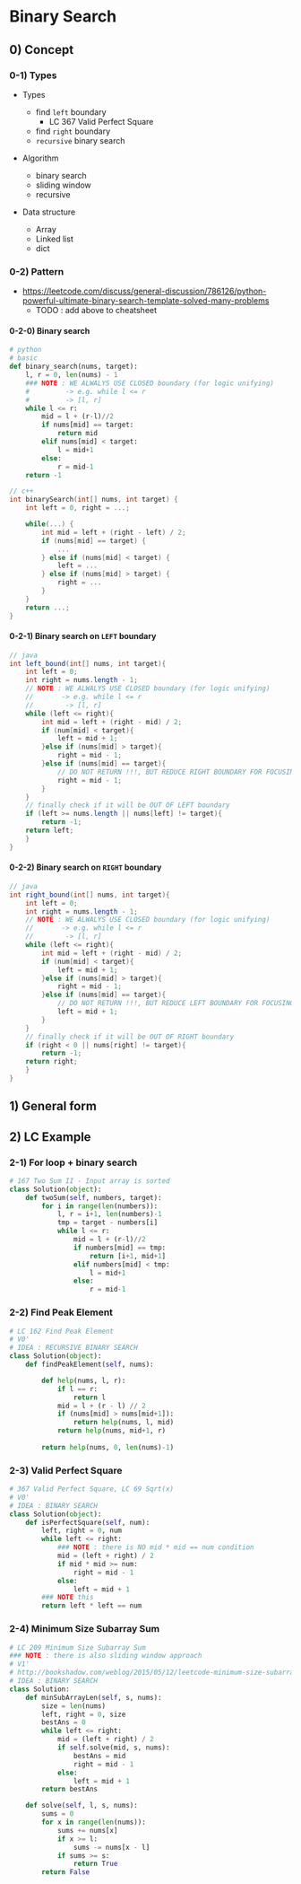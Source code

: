 # Binary Search

## 0) Concept  

### 0-1) Types

- Types
    - find `left` boundary
        - LC 367 Valid Perfect Square 
    - find `right` boundary
    - `recursive` binary search

- Algorithm
    - binary search
    - sliding window
    - recursive

- Data structure
    - Array
    - Linked list
    - dict

### 0-2) Pattern
- https://leetcode.com/discuss/general-discussion/786126/python-powerful-ultimate-binary-search-template-solved-many-problems
    - TODO : add above to cheatsheet
    
#### 0-2-0) Binary search
```python
# python
# basic
def binary_search(nums, target):
    l, r = 0, len(nums) - 1
    ### NOTE : WE ALWALYS USE CLOSED boundary (for logic unifying)
    #         -> e.g. while l <= r
    #         -> [l, r]  
    while l <= r:
        mid = l + (r-l)//2
        if nums[mid] == target:
            return mid 
        elif nums[mid] < target:
            l = mid+1
        else:
            r = mid-1 
    return -1
```

```c++
// c++
int binarySearch(int[] nums, int target) {
    int left = 0, right = ...;

    while(...) {
        int mid = left + (right - left) / 2;
        if (nums[mid] == target) {
            ...
        } else if (nums[mid] < target) {
            left = ...
        } else if (nums[mid] > target) {
            right = ...
        }
    }
    return ...;
}
```

#### 0-2-1) Binary search on `LEFT` boundary
```java
// java
int left_bound(int[] nums, int target){
    int left = 0;
    int right = nums.length - 1;
    // NOTE : WE ALWALYS USE CLOSED boundary (for logic unifying)
    //       -> e.g. while l <= r
    //        -> [l, r]  
    while (left <= right){
        int mid = left + (right - mid) / 2;
        if (num[mid] < target){
            left = mid + 1;
        }else if (nums[mid] > target){
            right = mid - 1;
        }else if (nums[mid] == target){
            // DO NOT RETURN !!!, BUT REDUCE RIGHT BOUNDARY FOR FOCUSING ON LEFT BOUNDARY
            right = mid - 1;
        }
    }
    // finally check if it will be OUT OF LEFT boundary
    if (left >= nums.length || nums[left] != target){
        return -1;
    return left;
    }
}
```

#### 0-2-2) Binary search on `RIGHT` boundary
```java
// java
int right_bound(int[] nums, int target){
    int left = 0;
    int right = nums.length - 1;
    // NOTE : WE ALWALYS USE CLOSED boundary (for logic unifying)
    //       -> e.g. while l <= r
    //        -> [l, r]  
    while (left <= right){
        int mid = left + (right - mid) / 2;
        if (num[mid] < target){
            left = mid + 1;
        }else if (nums[mid] > target){
            right = mid - 1;
        }else if (nums[mid] == target){
            // DO NOT RETURN !!!, BUT REDUCE LEFT BOUNDARY FOR FOCUSING ON RIGHT BOUNDARY
            left = mid + 1;
        }
    }
    // finally check if it will be OUT OF RIGHT boundary
    if (right < 0 || nums[right] != target){
        return -1;
    return right;
    }
}
```

## 1) General form

## 2) LC Example

### 2-1) For loop + binary search
```python
# 167 Two Sum II - Input array is sorted
class Solution(object):
    def twoSum(self, numbers, target):
        for i in range(len(numbers)):
            l, r = i+1, len(numbers)-1
            tmp = target - numbers[i]
            while l <= r:
                mid = l + (r-l)//2
                if numbers[mid] == tmp:
                    return [i+1, mid+1]
                elif numbers[mid] < tmp:
                    l = mid+1
                else:
                    r = mid-1
```

### 2-2) Find Peak Element
```python
# LC 162 Find Peak Element
# V0'
# IDEA : RECURSIVE BINARY SEARCH
class Solution(object):
    def findPeakElement(self, nums):

        def help(nums, l, r):
            if l == r:
                return l
            mid = l + (r - l) // 2
            if (nums[mid] > nums[mid+1]):
                return help(nums, l, mid)
            return help(nums, mid+1, r)
            
        return help(nums, 0, len(nums)-1)
```

### 2-3) Valid Perfect Square
```python
# 367 Valid Perfect Square, LC 69 Sqrt(x)
# V0'
# IDEA : BINARY SEARCH
class Solution(object):
    def isPerfectSquare(self, num):
        left, right = 0, num
        while left <= right:
            ### NOTE : there is NO mid * mid == num condition
            mid = (left + right) / 2
            if mid * mid >= num:
                right = mid - 1
            else:
                left = mid + 1
        ### NOTE this
        return left * left == num
```

### 2-4) Minimum Size Subarray Sum
```python
# LC 209 Minimum Size Subarray Sum
### NOTE : there is also sliding window approach
# V1' 
# http://bookshadow.com/weblog/2015/05/12/leetcode-minimum-size-subarray-sum/
# IDEA : BINARY SEARCH 
class Solution:
    def minSubArrayLen(self, s, nums):
        size = len(nums)
        left, right = 0, size
        bestAns = 0
        while left <= right:
            mid = (left + right) / 2
            if self.solve(mid, s, nums):
                bestAns = mid
                right = mid - 1
            else:
                left = mid + 1
        return bestAns

    def solve(self, l, s, nums):
        sums = 0
        for x in range(len(nums)):
            sums += nums[x]
            if x >= l:
                sums -= nums[x - l]
            if sums >= s:
                return True
        return False
```